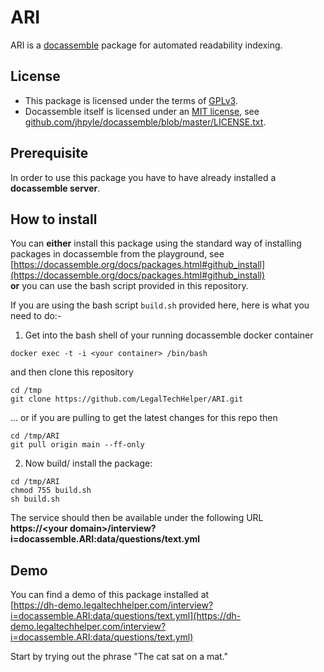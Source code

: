 # ARI
ARI is a [docassemble](https://docassemble.org) package for automated readability indexing.

## License
- This package is licensed under the terms of [GPLv3](https://opensource.org/licenses/gpl-3.0.html).
- Docassemble itself is licensed under an [MIT license](https://opensource.org/licenses/MIT), see [github.com/jhpyle/docassemble/blob/master/LICENSE.txt](https://github.com/jhpyle/docassemble/blob/master/LICENSE.txt).

## Prerequisite
In order to use this package you have to have already installed a **docassemble server**.

## How to install
You can **either** install this package using the standard way of installing packages in docassemble from the playground, see 
[https://docassemble.org/docs/packages.html#github_install](https://docassemble.org/docs/packages.html#github_install)<br/>
**or** you can use the bash script provided in this repository.

If you are using the bash script `build.sh` provided here, here is what you need to do:-<br/>

1. Get into the bash shell of your running docassemble docker container
```console
docker exec -t -i <your container> /bin/bash
```
and then clone this repository
```console
cd /tmp
git clone https://github.com/LegalTechHelper/ARI.git
```
... or if you are pulling to get the latest changes for this repo then
```console
cd /tmp/ARI
git pull origin main --ff-only
```

2. Now build/ install the package:
```console
cd /tmp/ARI
chmod 755 build.sh
sh build.sh
```

The service should then be available under the following URL<br/>
__https://&lt;your domain&gt;/interview?i=docassemble.ARI:data/questions/text.yml__


## Demo
You can find a demo of this package installed at<br/>
[https://dh-demo.legaltechhelper.com/interview?i=docassemble.ARI:data/questions/text.yml](https://dh-demo.legaltechhelper.com/interview?i=docassemble.ARI:data/questions/text.yml)

Start by trying out the phrase "The cat sat on a mat."
